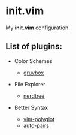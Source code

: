 # init.vim
My **init.vim** configuration.

## List of plugins:
- Color Schemes
  - [gruvbox](https://github.com/morhetz/gruvbox)

- File Explorer
  - [nerdtree](https://github.com/preservim/nerdtree)

- Better Syntax
  - [vim-polyglot](https://github.com/sheerun/vim-polyglot)
  - [auto-pairs](https://github.com/jiangmiao/auto-pairs)
